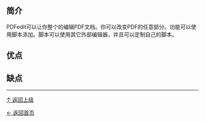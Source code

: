 ﻿
## 简介

PDFedit可以让你整个的编辑PDF文档。你可以改变PDF的任意部分。功能可以使用脚本添加。脚本可以使用其它外部编辑器，并且可以定制自己的脚本。

## 优点

## 缺点


----
[↑ 返回上级](https://github.com/asin929/linux-software/blob/master/Office-Application/Office-Application.md)

[← 返回首页](https://github.com/asin929/linux-software)
